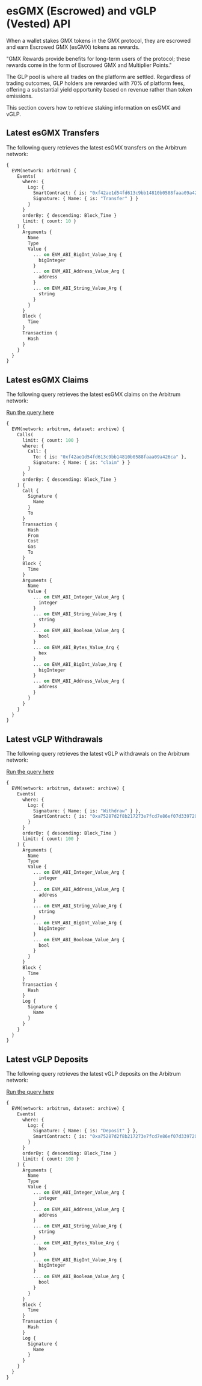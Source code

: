 # esGMX (Escrowed) and vGLP (Vested) API 

When a wallet stakes GMX tokens in the GMX protocol, they are escrowed and earn Escrowed GMX (esGMX) tokens as rewards.

"GMX Rewards provide benefits for long-term users of the protocol; these rewards come in the form of Escrowed GMX and Multiplier Points."

The GLP pool is where all trades on the platform are settled. Regardless of trading outcomes, GLP holders are rewarded with 70% of platform fees, offering a substantial yield opportunity based on revenue rather than token emissions.

This section covers how to retrieve staking information on esGMX and vGLP.

## Latest esGMX Transfers

The following query retrieves the latest esGMX transfers on the Arbitrum network:

```graphql
{
  EVM(network: arbitrum) {
    Events(
      where: {
        Log: {
          SmartContract: { is: "0xf42ae1d54fd613c9bb14810b0588faaa09a426ca" }, 
          Signature: { Name: { is: "Transfer" } }
        }
      }
      orderBy: { descending: Block_Time }
      limit: { count: 10 }
    ) {
      Arguments {
        Name
        Type
        Value {
          ... on EVM_ABI_BigInt_Value_Arg {
            bigInteger
          }
          ... on EVM_ABI_Address_Value_Arg {
            address
          }
          ... on EVM_ABI_String_Value_Arg {
            string
          }
        }
      }
      Block {
        Time
      }
      Transaction {
        Hash
      }
    }
  }
}
```

## Latest esGMX Claims

The following query retrieves the latest esGMX claims on the Arbitrum network:

[Run the query here](https://ide.bitquery.io/latest-esGMX-Claims)

```graphql
{
  EVM(network: arbitrum, dataset: archive) {
    Calls(
      limit: { count: 100 }
      where: {
        Call: {
          To: { is: "0xf42ae1d54fd613c9bb14810b0588faaa09a426ca" },
          Signature: { Name: { is: "claim" } }
        }
      }
      orderBy: { descending: Block_Time }
    ) {
      Call {
        Signature {
          Name
        }
        To
      }
      Transaction {
        Hash
        From
        Cost
        Gas
        To
      }
      Block {
        Time
      }
      Arguments {
        Name
        Value {
          ... on EVM_ABI_Integer_Value_Arg {
            integer
          }
          ... on EVM_ABI_String_Value_Arg {
            string
          }
          ... on EVM_ABI_Boolean_Value_Arg {
            bool
          }
          ... on EVM_ABI_Bytes_Value_Arg {
            hex
          }
          ... on EVM_ABI_BigInt_Value_Arg {
            bigInteger
          }
          ... on EVM_ABI_Address_Value_Arg {
            address
          }
        }
      }
    }
  }
}
```

## Latest vGLP Withdrawals

The following query retrieves the latest vGLP withdrawals on the Arbitrum network:

[Run the query here](https://ide.bitquery.io/latest-vGLP-Withdraw-Events)

```graphql
{
  EVM(network: arbitrum, dataset: archive) {
    Events(
      where: {
        Log: {
          Signature: { Name: { is: "Withdraw" } },
          SmartContract: { is: "0xa75287d2f8b217273e7fcd7e86ef07d33972042e" }
        }
      }
      orderBy: { descending: Block_Time }
      limit: { count: 100 }
    ) {
      Arguments {
        Name
        Type
        Value {
          ... on EVM_ABI_Integer_Value_Arg {
            integer
          }
          ... on EVM_ABI_Address_Value_Arg {
            address
          }
          ... on EVM_ABI_String_Value_Arg {
            string
          }
          ... on EVM_ABI_BigInt_Value_Arg {
            bigInteger
          }
          ... on EVM_ABI_Boolean_Value_Arg {
            bool
          }
        }
      }
      Block {
        Time
      }
      Transaction {
        Hash
      }
      Log {
        Signature {
          Name
        }
      }
    }
  }
}
```

## Latest vGLP Deposits

The following query retrieves the latest vGLP deposits on the Arbitrum network:

[Run the query here](https://ide.bitquery.io/latest-vGLP-Deposit-Events)

```graphql
{
  EVM(network: arbitrum, dataset: archive) {
    Events(
      where: {
        Log: {
          Signature: { Name: { is: "Deposit" } },
          SmartContract: { is: "0xa75287d2f8b217273e7fcd7e86ef07d33972042e" }
        }
      }
      orderBy: { descending: Block_Time }
      limit: { count: 100 }
    ) {
      Arguments {
        Name
        Type
        Value {
          ... on EVM_ABI_Integer_Value_Arg {
            integer
          }
          ... on EVM_ABI_Address_Value_Arg {
            address
          }
          ... on EVM_ABI_String_Value_Arg {
            string
          }
          ... on EVM_ABI_Bytes_Value_Arg {
            hex
          }
          ... on EVM_ABI_BigInt_Value_Arg {
            bigInteger
          }
          ... on EVM_ABI_Boolean_Value_Arg {
            bool
          }
        }
      }
      Block {
        Time
      }
      Transaction {
        Hash
      }
      Log {
        Signature {
          Name
        }
      }
    }
  }
}
```